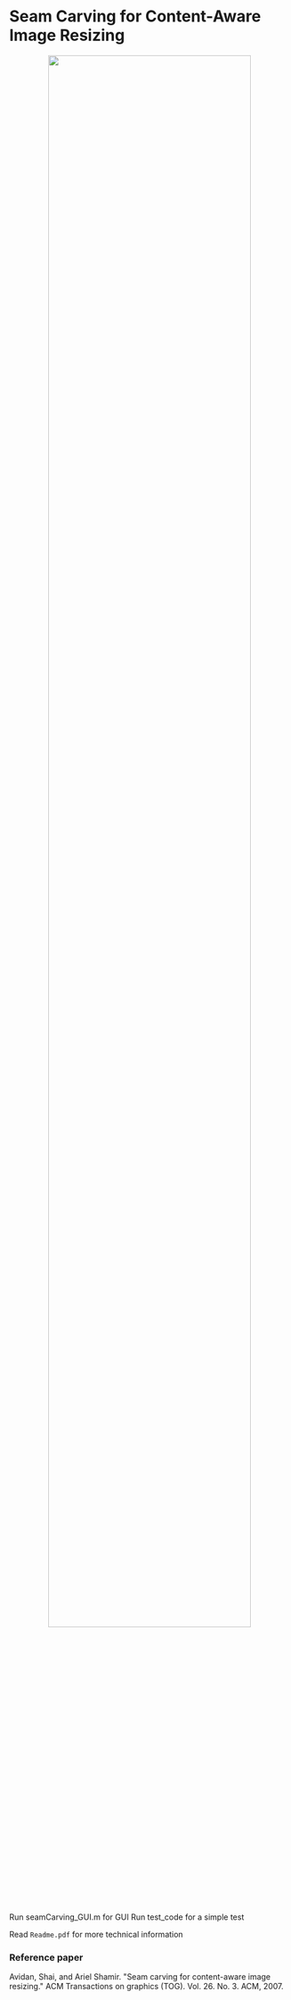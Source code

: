 # Seam Carving for Content-Aware Image Resizing

<p align="center">
  <img src="https://www.mathworks.com/matlabcentral/mlc-downloads/downloads/ccba23c6-05bb-4a24-b0c7-936006a57bda/cfad8d3c-2beb-442e-b308-65870144a23b/images/screenshot.jpg" width="85%"/>
  </p>
  
Run seamCarving_GUI.m for GUI
Run test_code for a simple test

Read `Readme.pdf` for more technical information

### Reference paper
Avidan, Shai, and Ariel Shamir. "Seam carving for content-aware image resizing." ACM Transactions on graphics (TOG). Vol. 26. No. 3. ACM, 2007.
